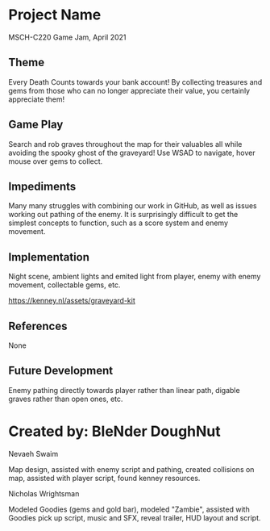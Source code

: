 # Project Name
MSCH-C220 Game Jam, April 2021

## Theme
Every Death Counts towards your bank account! By collecting treasures and gems from those who can no longer appreciate their value, you certainly appreciate them!

## Game Play
Search and rob graves throughout the map for their valuables all while avoiding the spooky ghost of the graveyard!
Use WSAD to navigate, hover mouse over gems to collect.

## Impediments
Many many struggles with combining our work in GitHub, as well as issues working out pathing of the enemy. It is surprisingly difficult to get the simplest concepts to function, such as a score system and enemy movement.

## Implementation
Night scene, ambient lights and emited light from player, enemy with enemy movement, collectable gems, etc.

https://kenney.nl/assets/graveyard-kit

## References
None
## Future Development
Enemy pathing directly towards player rather than linear path, digable graves rather than open ones, etc.
# Created by: BleNder DoughNut
Nevaeh Swaim

Map design, assisted with enemy script and pathing, created collisions on map, assisted with player script, found kenney resources.

Nicholas Wrightsman

Modeled Goodies (gems and gold bar), modeled "Zambie", assisted with Goodies pick up script, music and SFX, reveal trailer, HUD layout and script.
